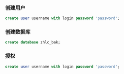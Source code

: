 ### 创建用户

```SQL
create user username with login password 'password';
```

### 创建数据库

```SQL
create database zhlc_bak;
```

### 授权

```SQL
create user username with login password 'password';
```



